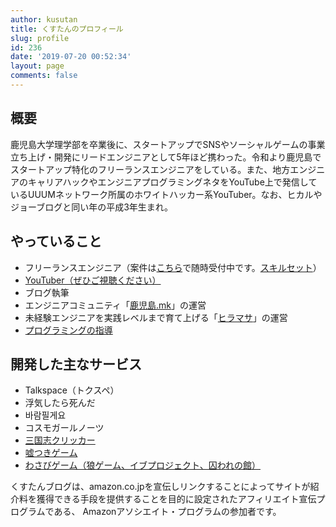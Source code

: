 ```yaml
---
author: kusutan
title: くすたんのプロフィール
slug: profile
id: 236
date: '2019-07-20 00:52:34'
layout: page
comments: false
---
```


## 概要

鹿児島大学理学部を卒業後に、スタートアップでSNSやソーシャルゲームの事業立ち上げ・開発にリードエンジニアとして5年ほど携わった。令和より鹿児島でスタートアップ特化のフリーランスエンジニアをしている。また、地方エンジニアのキャリアハックやエンジニアプログラミングネタをYouTube上で発信しているUUUMネットワーク所属のホワイトハッカー系YouTuber。なお、ヒカルやジョーブログと同い年の平成3年生まれ。

## やっていること

*   フリーランスエンジニア（案件は[こちら](https://twitter.com/qst_exe)で随時受付中です。[スキルセット](https://github.com/ntask19/Curriculum-Vitae-template)）
*   [YouTuber（ぜひご視聴ください）](https://www.youtube.com/channel/UCuYiSs3MVn3BWtHPsGQ8vIA?sub_confirmation=1)
*   ブログ執筆
*   エンジニアコミュニティ「[鹿児島.mk](https://kagoshima-mk.connpass.com/)」の運営
*   未経験エンジニアを実践レベルまで育て上げる「[ヒラマサ](/?p=344)」の運営
*   [プログラミングの指導](https://menta.work/plan/1092)

## 開発した主なサービス

*   Talkspace（トクスペ）
*   浮気したら死んだ
*   바람필게요
*   コスモガールノーツ
*   [三国志クリッカー](https://yoyaku-top10.jp/u/a/MjM0MzU)
*   [嘘つきゲーム](https://apps.apple.com/jp/app/%E8%84%B1%E5%87%BA%E3%82%B2%E3%83%BC%E3%83%A0-%E5%98%98%E3%81%A4%E3%81%8D%E3%82%B2%E3%83%BC%E3%83%A0/id1293115429)
*   [わさびゲーム（狼ゲーム、イブプロジェクト、囚われの館）](https://apps.apple.com/jp/app/%E3%82%8F%E3%81%95%E3%81%B3%E3%82%B2%E3%83%BC%E3%83%A0/id1346472047)

くすたんブログは、amazon.co.jpを宣伝しリンクすることによってサイトが紹介料を獲得できる手段を提供することを目的に設定されたアフィリエイト宣伝プログラムである、 Amazonアソシエイト・プログラムの参加者です。
